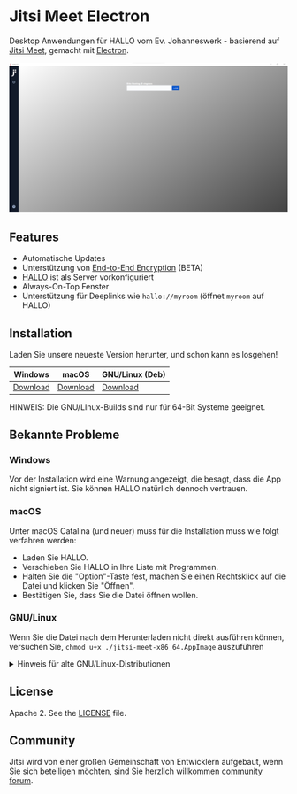 # Jitsi Meet Electron

Desktop Anwendungen für HALLO vom Ev. Johanneswerk - basierend auf [Jitsi Meet](https://github.com/jitsi/jitsi-meet), gemacht mit [Electron](https://electronjs.org/).

![](screenshot.png)

## Features

* Automatische Updates
* Unterstützung von [End-to-End Encryption](https://jitsi.org/blog/e2ee/) (BETA)
* [HALLO](https://hallo.johanneswerk.de) ist als Server vorkonfiguriert
* Always-On-Top Fenster
* Unterstützung für Deeplinks wie `hallo://myroom` (öffnet `myroom` auf HALLO)

## Installation

Laden Sie unsere neueste Version herunter, und schon kann es losgehen!

| Windows | macOS | GNU/Linux (Deb) |
|---------|-------|-----------------|
| [Download](https://github.com/de-johannes/hallo-desktop/releases/latest/download/hallo-install.exe) | [Download](https://github.com/de-johannes/hallo-desktop/releases/latest/download/hallo-install.dmg) | [Download](https://github.com/de-johannes/hallo-desktop/releases/latest/download/hallo-install-amd64.deb) |

HINWEIS: Die GNU/LInux-Builds sind nur für 64-Bit Systeme geeignet.

## Bekannte Probleme

### Windows

Vor der Installation wird eine Warnung angezeigt, die besagt, dass die App nicht signiert ist. Sie können HALLO natürlich dennoch vertrauen.

### macOS

Unter macOS Catalina (und neuer) muss für die Installation muss wie folgt verfahren werden:

- Laden Sie HALLO.
- Verschieben Sie HALLO in Ihre Liste mit Programmen.
- Halten Sie die "Option"-Taste fest, machen Sie einen Rechtsklick auf die Datei und klicken Sie "Öffnen".
- Bestätigen Sie, dass Sie die Datei öffnen wollen.

### GNU/Linux

Wenn Sie die Datei nach dem Herunterladen nicht direkt ausführen können, versuchen Sie, `chmod u+x ./jitsi-meet-x86_64.AppImage` auszuführen

<details><summary>Hinweis für alte GNU/Linux-Distributionen</summary>

Sie könnten den folgenden Fehler erhalten:

```
FATAL:nss_util.cc(632)] NSS_VersionCheck("3.26") failed. NSS >= 3.26 is required.
Please upgrade to the latest NSS, and if you still get this error, contact your
distribution maintainer.
```

Wenn Sie dies tun, installieren Sie bitte NSS (Beispiel für Debian / Ubuntu):

```
sudo apt-get install libnss3
```

</details>

## License

Apache 2. See the [LICENSE](LICENSE) file.

## Community

Jitsi wird von einer großen Gemeinschaft von Entwicklern aufgebaut, wenn Sie sich beteiligen möchten,
sind Sie herzlich willkommen [community forum](https://community.jitsi.org/).
